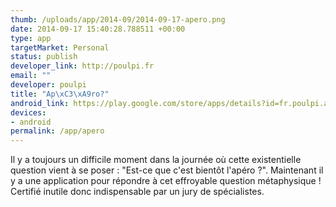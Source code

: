 ```yaml
--- 
thumb: /uploads/app/2014-09/2014-09-17-apero.png
date: 2014-09-17 15:40:28.788511 +00:00
type: app
targetMarket: Personal
status: publish
developer_link: http://poulpi.fr
email: ""
developer: poulpi
title: "Ap\xC3\xA9ro?"
android_link: https://play.google.com/store/apps/details?id=fr.poulpi.apero.app
devices: 
- android
permalink: /app/apero
---
```


Il y a toujours un difficile moment dans la journée où cette existentielle question vient à se poser : "Est-ce que c'est bientôt l'apéro ?".
Maintenant il y a une application pour répondre à cet effroyable question métaphysique !
Certifié inutile donc indispensable par un jury de spécialistes.
